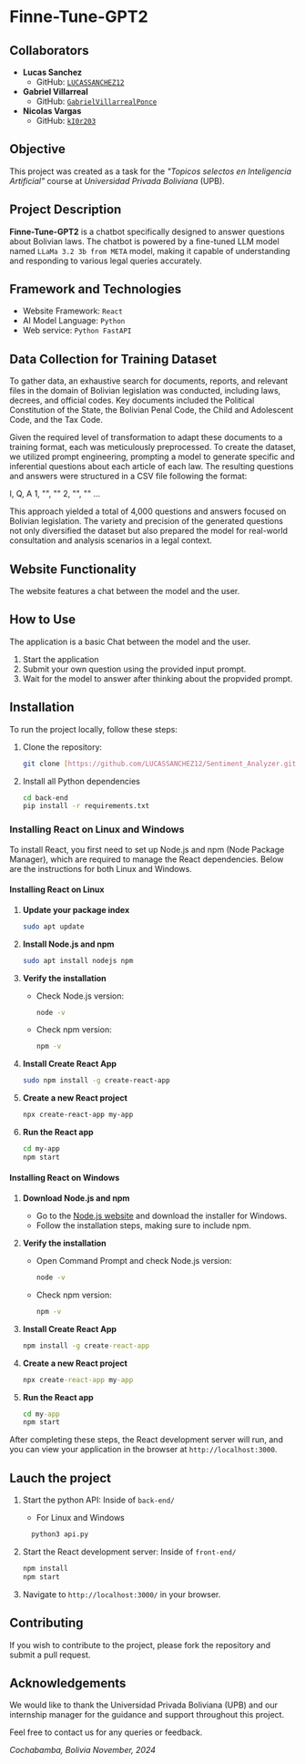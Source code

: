 # Finne-Tune-GPT2

## Collaborators
- **Lucas Sanchez**
  - GitHub: [`LUCASSANCHEZ12`](https://github.com/LUCASSANCHEZ12)
- **Gabriel Villarreal**
  - GitHub: [`GabrielVillarrealPonce`](https://github.com/GabrielVillarrealPonce)
- **Nicolas Vargas**
  - GitHub: [`kI0r203`](https://github.com/kI0r203)

## Objective
This project was created as a task for the *"Topicos selectos en Inteligencia Artificial"* course at *Universidad Privada Boliviana* (UPB).

## Project Description
**Finne-Tune-GPT2** is a chatbot specifically designed to answer questions about Bolivian laws. The chatbot is powered by a fine-tuned LLM model named `LLaMa 3.2 3b from META` model, making it capable of understanding and responding to various legal queries accurately.

## Framework and Technologies
- Website Framework: `React`
- AI Model Language: `Python`
- Web service: `Python FastAPI`

## Data Collection for Training Dataset

To gather data, an exhaustive search for documents, reports, and relevant files in the domain of Bolivian legislation was conducted, including laws, decrees, and official codes. Key documents included the Political Constitution of the State, the Bolivian Penal Code, the Child and Adolescent Code, and the Tax Code.

Given the required level of transformation to adapt these documents to a training format, each was meticulously preprocessed. To create the dataset, we utilized prompt engineering, prompting a model to generate specific and inferential questions about each article of each law. The resulting questions and answers were structured in a CSV file following the format:

I, Q, A
1, "", ""
2, "", ""
...

This approach yielded a total of 4,000 questions and answers focused on Bolivian legislation. The variety and precision of the generated questions not only diversified the dataset but also prepared the model for real-world consultation and analysis scenarios in a legal context.

## Website Functionality
The website features a chat between the model and the user. 

## How to Use
The application is a basic Chat between the model and the user.
1. Start the application
2. Submit your own question using the provided input prompt.
3. Wait for the model to answer after thinking about the propvided prompt.

## Installation
To run the project locally, follow these steps:

1. Clone the repository:
    ```bash
    git clone [https://github.com/LUCASSANCHEZ12/Sentiment_Analyzer.git](https://github.com/LUCASSANCHEZ12/Finne-Tune-GPT2.git)
    ```

2. Install all Python dependencies
    ```bash
    cd back-end
    pip install -r requirements.txt
    ```

### Installing React on Linux and Windows

To install React, you first need to set up Node.js and npm (Node Package Manager), which are required to manage the React dependencies. Below are the instructions for both Linux and Windows.

#### Installing React on Linux

1. **Update your package index**
   ```bash
   sudo apt update
   ```

2. **Install Node.js and npm**
   ```bash
   sudo apt install nodejs npm
   ```

3. **Verify the installation**
   - Check Node.js version:
     ```bash
     node -v
     ```
   - Check npm version:
     ```bash
     npm -v
     ```

4. **Install Create React App**
   ```bash
   sudo npm install -g create-react-app
   ```

5. **Create a new React project**
   ```bash
   npx create-react-app my-app
   ```

6. **Run the React app**
   ```bash
   cd my-app
   npm start
   ```

#### Installing React on Windows

1. **Download Node.js and npm**
   - Go to the [Node.js website](https://nodejs.org/) and download the installer for Windows.
   - Follow the installation steps, making sure to include npm.

2. **Verify the installation**
   - Open Command Prompt and check Node.js version:
     ```cmd
     node -v
     ```
   - Check npm version:
     ```cmd
     npm -v
     ```

3. **Install Create React App**
   ```cmd
   npm install -g create-react-app
   ```

4. **Create a new React project**
   ```cmd
   npx create-react-app my-app
   ```

5. **Run the React app**
   ```cmd
   cd my-app
   npm start
   ```

After completing these steps, the React development server will run, and you can view your application in the browser at `http://localhost:3000`.


## Lauch the project

1. Start the python API:
    Inside of `back-end/`
    * For Linux and Windows
    ```bash
      python3 api.py
    ```
    
2. Start the React development server:
    Inside of `front-end/`
    ```bash
    npm install
    npm start
    ```

3. Navigate to `http://localhost:3000/` in your browser.

## Contributing
If you wish to contribute to the project, please fork the repository and submit a pull request.

## Acknowledgements
We would like to thank the Universidad Privada Boliviana (UPB) and our internship manager for the guidance and support throughout this project.

Feel free to contact us for any queries or feedback.

*Cochabamba, Bolivia*
*November, 2024*
